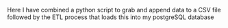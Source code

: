 Here I have combined a python script to grab and append data to a CSV file followed by the ETL process that loads this into my postgreSQL database
